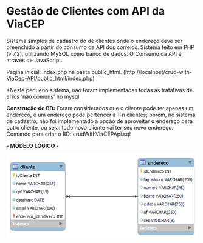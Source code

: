 # Gestão de Clientes com API da ViaCEP

Sistema simples de cadastro do de clientes onde o endereço deve ser preenchido a partir do consumo da API dos correios.
Sistema feito em PHP (v 7.2), utilizando MySQL como banco de dados.
O Consumo da API é através de JavaScript.

Página inicial: index.php na pasta public_html.
(http://localhost/crud-with-ViaCep-API/public_html/index.php)

*Neste pequeno sistema, não foram implementadas todas as tratativas de erros 'não comuns' no mysql

**Construção do BD:**
Foram considerados que o cliente pode ter apenas um endereço, e um endereço pode pertencer a 1-n clientes; porém, no sistema de cadastro, não foi implementado a opção de aproveitar o endereço para outro cliente, ou seja: todo novo cliente vai ter seu novo endereço.
Comando para criar o BD: crudWithViaCEPApi.sql

**- MODELO LÓGICO -**

![](/modelo%20lógico.png)
